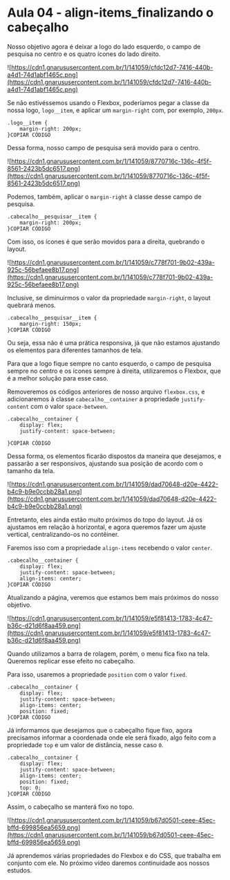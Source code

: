 # Aula 04 - align-items_finalizando o cabeçalho

Nosso objetivo agora é deixar a logo do lado esquerdo, o campo de pesquisa no centro e os quatro ícones do lado direito.

![https://cdn1.gnarususercontent.com.br/1/141059/cfdc12d7-7416-440b-a4d1-74d1abf1465c.png](https://cdn1.gnarususercontent.com.br/1/141059/cfdc12d7-7416-440b-a4d1-74d1abf1465c.png)

Se não estivéssemos usando o Flexbox, poderíamos pegar a classe da nossa logo, `logo__item`, e aplicar um `margin-right` com, por exemplo, `200px`.

```
.logo__item {
    margin-right: 200px;
}COPIAR CÓDIGO
```

Dessa forma, nosso campo de pesquisa será movido para o centro.

![https://cdn1.gnarususercontent.com.br/1/141059/8770716c-136c-4f5f-8561-2423b5dc6517.png](https://cdn1.gnarususercontent.com.br/1/141059/8770716c-136c-4f5f-8561-2423b5dc6517.png)

Podemos, também, aplicar o `margin-right` à classe desse campo de pesquisa.

```
.cabecalho__pesquisar__item {
    margin-right: 200px;
}COPIAR CÓDIGO
```

Com isso, os ícones é que serão movidos para a direita, quebrando o layout.

![https://cdn1.gnarususercontent.com.br/1/141059/c778f701-9b02-439a-925c-56befaee8b17.png](https://cdn1.gnarususercontent.com.br/1/141059/c778f701-9b02-439a-925c-56befaee8b17.png)

Inclusive, se diminuirmos o valor da propriedade `margin-right`, o layout quebrará menos.

```
.cabecalho__pesquisar__item {
    margin-right: 150px;
}COPIAR CÓDIGO
```

Ou seja, essa não é uma prática responsiva, já que não estamos ajustando os elementos para diferentes tamanhos de tela.

Para que a logo fique sempre no canto esquerdo, o campo de pesquisa sempre no centro e os ícones sempre à direita, utilizaremos o Flexbox, que é a melhor solução para esse caso.

Removeremos os códigos anteriores de nosso arquivo `flexbox.css`, e adicionaremos à classe `cabecalho__container` a propriedade `justify-content` com o valor `space-between`.

```
.cabecalho__container {
    display: flex;
    justify-content: space-between;

}COPIAR CÓDIGO
```

Dessa forma, os elementos ficarão dispostos da maneira que desejamos, e passarão a ser responsivos, ajustando sua posição de acordo com o tamanho da tela.

![https://cdn1.gnarususercontent.com.br/1/141059/dad70648-d20e-4422-b4c9-b9e0ccbb28a1.png](https://cdn1.gnarususercontent.com.br/1/141059/dad70648-d20e-4422-b4c9-b9e0ccbb28a1.png)

Entretanto, eles ainda estão muito próximos do topo do layout. Já os ajustamos em relação à horizontal, e agora queremos fazer um ajuste vertical, centralizando-os no contêiner.

Faremos isso com a propriedade `align-items` recebendo o valor `center`.

```
.cabecalho__container {
    display: flex;
    justify-content: space-between;
    align-items: center;
}COPIAR CÓDIGO
```

Atualizando a página, veremos que estamos bem mais próximos do nosso objetivo.

![https://cdn1.gnarususercontent.com.br/1/141059/e5f81413-1783-4c47-b36c-d21d6f8aa459.png](https://cdn1.gnarususercontent.com.br/1/141059/e5f81413-1783-4c47-b36c-d21d6f8aa459.png)

Quando utilizamos a barra de rolagem, porém, o menu fica fixo na tela. Queremos replicar esse efeito no cabeçalho.

Para isso, usaremos a propriedade `position` com o valor `fixed`.

```
.cabecalho__container {
    display: flex;
    justify-content: space-between;
    align-items: center;
    position: fixed;
}COPIAR CÓDIGO
```

Já informamos que desejamos que o cabeçalho fique fixo, agora precisamos informar a coordenada onde ele será fixado, algo feito com a propriedade `top` e um valor de distância, nesse caso `0`.

```
.cabecalho__container {
    display: flex;
    justify-content: space-between;
    align-items: center;
    position: fixed;
    top: 0;
}COPIAR CÓDIGO
```

Assim, o cabeçalho se manterá fixo no topo.

![https://cdn1.gnarususercontent.com.br/1/141059/b67d0501-ceee-45ec-bffd-699856ea5659.png](https://cdn1.gnarususercontent.com.br/1/141059/b67d0501-ceee-45ec-bffd-699856ea5659.png)

Já aprendemos várias propriedades do Flexbox e do CSS, que trabalha em conjunto com ele. No próximo vídeo daremos continuidade aos nossos estudos.